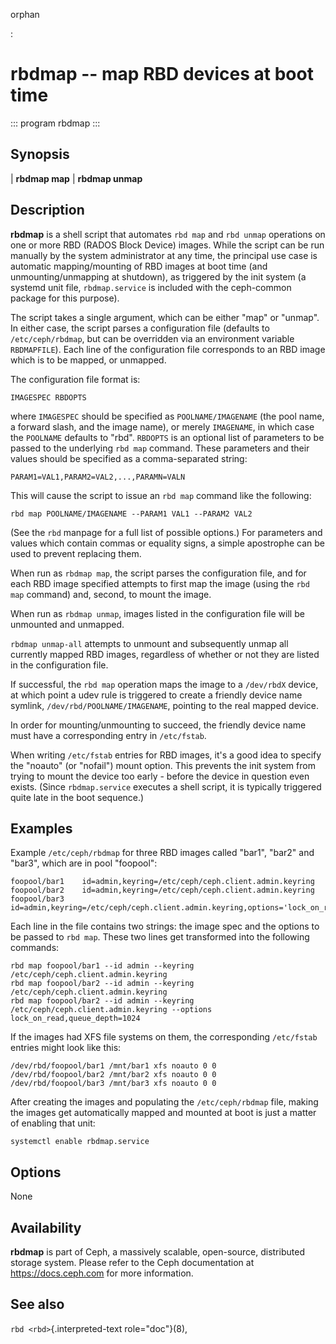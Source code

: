 orphan

:   

# rbdmap \-- map RBD devices at boot time

::: program
rbdmap
:::

## Synopsis

| **rbdmap map**
| **rbdmap unmap**

## Description

**rbdmap** is a shell script that automates `rbd map` and `rbd unmap`
operations on one or more RBD (RADOS Block Device) images. While the
script can be run manually by the system administrator at any time, the
principal use case is automatic mapping/mounting of RBD images at boot
time (and unmounting/unmapping at shutdown), as triggered by the init
system (a systemd unit file, `rbdmap.service` is included with the
ceph-common package for this purpose).

The script takes a single argument, which can be either \"map\" or
\"unmap\". In either case, the script parses a configuration file
(defaults to `/etc/ceph/rbdmap`, but can be overridden via an
environment variable `RBDMAPFILE`). Each line of the configuration file
corresponds to an RBD image which is to be mapped, or unmapped.

The configuration file format is:

    IMAGESPEC RBDOPTS

where `IMAGESPEC` should be specified as `POOLNAME/IMAGENAME` (the pool
name, a forward slash, and the image name), or merely `IMAGENAME`, in
which case the `POOLNAME` defaults to \"rbd\". `RBDOPTS` is an optional
list of parameters to be passed to the underlying `rbd map` command.
These parameters and their values should be specified as a
comma-separated string:

    PARAM1=VAL1,PARAM2=VAL2,...,PARAMN=VALN 

This will cause the script to issue an `rbd map` command like the
following:

    rbd map POOLNAME/IMAGENAME --PARAM1 VAL1 --PARAM2 VAL2 

(See the `rbd` manpage for a full list of possible options.) For
parameters and values which contain commas or equality signs, a simple
apostrophe can be used to prevent replacing them.

When run as `rbdmap map`, the script parses the configuration file, and
for each RBD image specified attempts to first map the image (using the
`rbd map` command) and, second, to mount the image.

When run as `rbdmap unmap`, images listed in the configuration file will
be unmounted and unmapped.

`rbdmap unmap-all` attempts to unmount and subsequently unmap all
currently mapped RBD images, regardless of whether or not they are
listed in the configuration file.

If successful, the `rbd map` operation maps the image to a `/dev/rbdX`
device, at which point a udev rule is triggered to create a friendly
device name symlink, `/dev/rbd/POOLNAME/IMAGENAME`, pointing to the real
mapped device.

In order for mounting/unmounting to succeed, the friendly device name
must have a corresponding entry in `/etc/fstab`.

When writing `/etc/fstab` entries for RBD images, it\'s a good idea to
specify the \"noauto\" (or \"nofail\") mount option. This prevents the
init system from trying to mount the device too early - before the
device in question even exists. (Since `rbdmap.service` executes a shell
script, it is typically triggered quite late in the boot sequence.)

## Examples

Example `/etc/ceph/rbdmap` for three RBD images called \"bar1\",
\"bar2\" and \"bar3\", which are in pool \"foopool\":

    foopool/bar1    id=admin,keyring=/etc/ceph/ceph.client.admin.keyring
    foopool/bar2    id=admin,keyring=/etc/ceph/ceph.client.admin.keyring
    foopool/bar3    id=admin,keyring=/etc/ceph/ceph.client.admin.keyring,options='lock_on_read,queue_depth=1024'

Each line in the file contains two strings: the image spec and the
options to be passed to `rbd map`. These two lines get transformed into
the following commands:

    rbd map foopool/bar1 --id admin --keyring /etc/ceph/ceph.client.admin.keyring
    rbd map foopool/bar2 --id admin --keyring /etc/ceph/ceph.client.admin.keyring
    rbd map foopool/bar2 --id admin --keyring /etc/ceph/ceph.client.admin.keyring --options lock_on_read,queue_depth=1024

If the images had XFS file systems on them, the corresponding
`/etc/fstab` entries might look like this:

    /dev/rbd/foopool/bar1 /mnt/bar1 xfs noauto 0 0
    /dev/rbd/foopool/bar2 /mnt/bar2 xfs noauto 0 0
    /dev/rbd/foopool/bar3 /mnt/bar3 xfs noauto 0 0

After creating the images and populating the `/etc/ceph/rbdmap` file,
making the images get automatically mapped and mounted at boot is just a
matter of enabling that unit:

    systemctl enable rbdmap.service

## Options

None

## Availability

**rbdmap** is part of Ceph, a massively scalable, open-source,
distributed storage system. Please refer to the Ceph documentation at
<https://docs.ceph.com> for more information.

## See also

`rbd <rbd>`{.interpreted-text role="doc"}(8),
